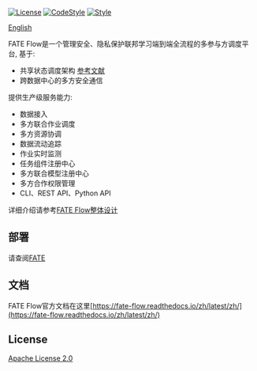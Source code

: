 [![License](https://img.shields.io/badge/License-Apache%202.0-blue.svg)](https://opensource.org/licenses/Apache-2.0) [![CodeStyle](https://img.shields.io/badge/Check%20Style-Google-brightgreen)](https://checkstyle.sourceforge.io/google_style.html) [![Style](https://img.shields.io/badge/Check%20Style-Black-black)](https://checkstyle.sourceforge.io/google_style.html)

[English](./README.md)

FATE Flow是一个管理安全、隐私保护联邦学习端到端全流程的多参与方调度平台, 基于:

- 共享状态调度架构 [参考文献](https://storage.googleapis.com/pub-tools-public-publication-data/pdf/41684.pdf)
- 跨数据中心的多方安全通信

提供生产级服务能力:

- 数据接入
- 多方联合作业调度
- 多方资源协调
- 数据流动追踪
- 作业实时监测
- 任务组件注册中心
- 多方联合模型注册中心
- 多方合作权限管理
- CLI、REST API、Python API

详细介绍请参考[FATE Flow整体设计](https://fate-flow.readthedocs.io/zh/develop-1.7.0/zh/fate_flow/)

## 部署

请查阅[FATE](https://github.com/FederatedAI/FATE)

## 文档

FATE Flow官方文档在这里[https://fate-flow.readthedocs.io/zh/latest/zh/](https://fate-flow.readthedocs.io/zh/latest/zh/)

## License
[Apache License 2.0](LICENSE)
